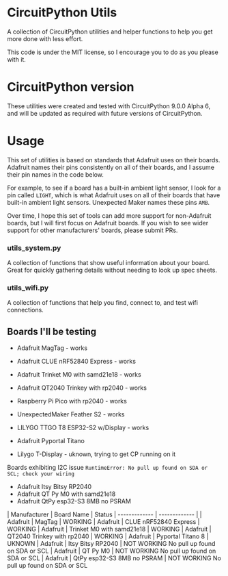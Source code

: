 # CircuitPython Utils
A collection of CircuitPython utilities and helper functions to help you get more done with less effort.

This code is under the MIT license, so I encourage you to do as you please with it.

# CircuitPython version
These utilities were created and tested with CircuitPython 9.0.0 Alpha 6, and will be updated as required with future versions of CircuitPython.

# Usage 

This set of utilities is based on standards that Adafruit uses on their boards. Adafruit names their pins consistently on all of their boards, and I assume their pin names in the code below. 

For example, to see if a board has a built-in ambient light sensor, I look for a pin called `LIGHT`, which is what Adafruit uses on all of their boards that have built-in ambient light sensors. Unexpected Maker names these pins `AMB`. 

Over time, I hope this set of tools can add more support for non-Adafruit boards, but I will first focus on Adafruit boards. If you wish to see wider support for other manufacturers' boards, please submit PRs.

### utils_system.py
A collection of functions that show useful information about your board. Great for quickly gathering details without needing to look up spec sheets.

### utils_wifi.py
A collection of functions that help you find, connect to, and test wifi connections.

## Boards I'll be testing
- Adafruit MagTag - works
- Adafruit CLUE nRF52840 Express - works
- Adafruit Trinket M0 with samd21e18 - works
- Adafruit QT2040 Trinkey with rp2040 - works
- Raspberry Pi Pico with rp2040 - works
- UnexpectedMaker Feather S2 - works
- LILYGO TTGO T8 ESP32-S2 w/Display - works
  
- Adafruit Pyportal Titano 
- Lilygo T-Display - uknown, trying to get CP running on it

Boards exhibiting I2C issue `RuntimeError: No pull up found on SDA or SCL; check your wiring`

- Adafruit Itsy Bitsy RP2040
- Adafruit QT Py M0 with samd21e18
- Adafruit QtPy esp32-S3 8MB no PSRAM

| Manufacturer  | Board Name | Status
| ------------- | ------------- |
| Adafruit  | MagTag | WORKING
| Adafruit  | CLUE nRF52840 Express | WORKING
| Adafruit  | Trinket M0 with samd21e18 | WORKING
| Adafruit  | QT2040 Trinkey with rp2040 | WORKING
| Adafruit  | Pyportal Titano 8 | UKNOWN
| Adafruit  | Itsy Bitsy RP2040 | NOT WORKING No pull up found on SDA or SCL
| Adafruit  | QT Py M0 | NOT WORKING No pull up found on SDA or SCL
| Adafruit  | QtPy esp32-S3 8MB no PSRAM | NOT WORKING No pull up found on SDA or SCL
